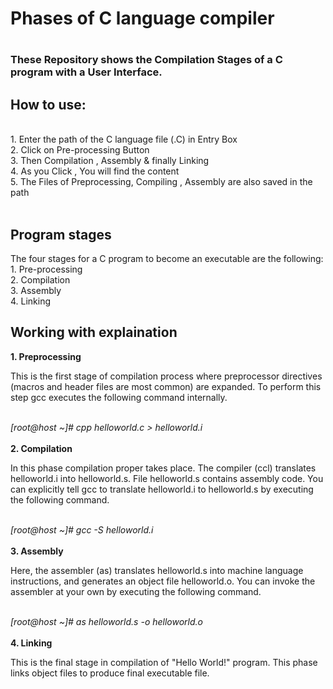 <h1>Phases of C language compiler<h1>
  <h3>These Repository shows the Compilation Stages of a C program with a User Interface. </h3>
<h2>How to use:</h2> <br>
1. Enter the path of the C language file (.C) in Entry Box <br>
2. Click on Pre-processing Button <br>
3. Then Compilation , Assembly & finally Linking <br>
4. As you Click , You will find the content <br>
5. The Files of Preprocessing, Compiling , Assembly are also saved in the path<br>
<br>
<h2> Program stages </h2>
The four stages for a C program to become an executable are the following:<br>
1. Pre-processing<br>
2. Compilation<br>
3. Assembly<br>
4. Linking<br>

<h2>Working with explaination</h2>
<b>1. Preprocessing</b>
<p>This is the first stage of compilation process where preprocessor directives (macros and header files are most common) are expanded. To perform this step gcc executes the following command internally.</p><br>
<i>[root@host ~]# cpp helloworld.c > helloworld.i</i><br>
<br>
<b>2. Compilation</b>
<p>In this phase compilation proper takes place. The compiler (ccl) translates helloworld.i into helloworld.s. File helloworld.s contains assembly code. You can explicitly tell gcc to translate helloworld.i to helloworld.s by executing the following command.</p>
<br>
<i>[root@host ~]# gcc -S helloworld.i</i><br>
<br>
<b>3. Assembly</b>
<p>Here, the assembler (as) translates helloworld.s into machine language instructions, and generates an object file helloworld.o. You can invoke the assembler at your own by executing the following command.</p>
<br>
<i>[root@host ~]# as helloworld.s -o helloworld.o</i><br>
<br>
<b>4. Linking</b>
<p>This is the final stage in compilation of "Hello World!" program. This phase links object files to produce final executable file.</p><br>
